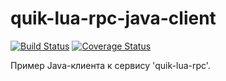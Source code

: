 # quik-lua-rpc-java-client

[![Build Status](https://travis-ci.com/Enfernuz/quik-lua-rpc-java-client.svg?branch=master)](https://travis-ci.com/Enfernuz/quik-lua-rpc-java-client)
[![Coverage Status](https://coveralls.io/repos/github/Enfernuz/quik-lua-rpc-java-client/badge.svg?branch=master)](https://coveralls.io/github/Enfernuz/quik-lua-rpc-java-client)

Пример Java-клиента к сервису 'quik-lua-rpc'.
